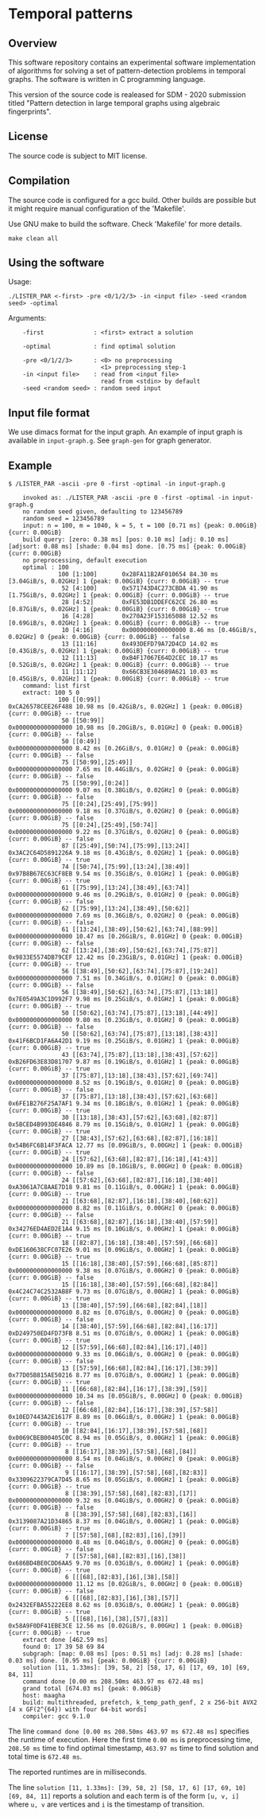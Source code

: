 # Temporal patterns

## Overview
This software repository contains an experimental software implementation of algorithms for solving a set of pattern-detection problems in temporal graphs. The software is written in C programming language.

This version of the source code is realeased for SDM - 2020 submission titled "Pattern detection in large temporal graphs using algebraic fingerprints".

## License
The source code is subject to MIT license.

## Compilation
The source code is configured for a gcc build. Other builds are possible but it might require manual configuration of the 'Makefile'.

Use GNU make to build the software. Check 'Makefile' for more details.

`make clean all`

## Using the software
Usage: 

`./LISTER_PAR <-first> -pre <0/1/2/3> -in <input file> -seed <random seed> -optimal`

Arguments:

        -first       		: <first> extract a solution

		-optimal 			: find optimal solution
                             
        -pre <0/1/2/3>      : <0> no preprocessing
                              <1> preprocessing step-1
        -in <input file>    : read from <input file>
                              read from <stdin> by default
        -seed <random seed> : random seed input

## Input file format
We use dimacs format for the input graph. An example of input graph is available in `input-graph.g`. See `graph-gen` for graph generator. 

## Example

`$ /LISTER_PAR -ascii -pre 0 -first -optimal -in input-graph.g`  

        invoked as: ./LISTER_PAR -ascii -pre 0 -first -optimal -in input-graph.g
        no random seed given, defaulting to 123456789
        random seed = 123456789
        input: n = 100, m = 1040, k = 5, t = 100 [0.71 ms] {peak: 0.00GiB} {curr: 0.00GiB}
        build query: [zero: 0.38 ms] [pos: 0.10 ms] [adj: 0.10 ms] [adjsort: 0.08 ms] [shade: 0.04 ms] done. [0.75 ms] {peak: 0.00GiB} {curr: 0.00GiB}
        no preprocessing, default execution
        optimal : 100
                  100 [1:100]		0x28FA11B2AF010654 84.30 ms [3.04GiB/s, 0.02GHz] 1 {peak: 0.00GiB} {curr: 0.00GiB} -- true
                   52 [4:100]		0x571743D4C273CBDA 41.90 ms [1.75GiB/s, 0.02GHz] 1 {peak: 0.00GiB} {curr: 0.00GiB} -- true
                   28 [4:52]		0xFE53DB1DDEFC62CE 26.80 ms [0.87GiB/s, 0.02GHz] 1 {peak: 0.00GiB} {curr: 0.00GiB} -- true
                   16 [4:28]		0x270A23F153165088 12.52 ms [0.69GiB/s, 0.02GHz] 1 {peak: 0.00GiB} {curr: 0.00GiB} -- true
                   10 [4:16]		0x0000000000000000 8.46 ms [0.46GiB/s, 0.02GHz] 0 {peak: 0.00GiB} {curr: 0.00GiB} -- false
                   13 [11:16]		0x493DEFD79A72D4CD 14.02 ms [0.43GiB/s, 0.02GHz] 1 {peak: 0.00GiB} {curr: 0.00GiB} -- true
                   12 [11:13]		0xB4F17067E64D2CEC 10.17 ms [0.52GiB/s, 0.02GHz] 1 {peak: 0.00GiB} {curr: 0.00GiB} -- true
                   11 [11:12]		0x66CB3E304689A621 10.03 ms [0.45GiB/s, 0.02GHz] 1 {peak: 0.00GiB} {curr: 0.00GiB} -- true
        command: list first
        extract: 100 5 0
                  100 [[0:99]]                                                                                                  0xCA26578CEE26F488 10.98 ms [0.42GiB/s, 0.02GHz] 1 {peak: 0.00GiB} {curr: 0.00GiB} -- true
                   50 [[50:99]]                                                                                                 0x0000000000000000 10.98 ms [0.20GiB/s, 0.01GHz] 0 {peak: 0.00GiB} {curr: 0.00GiB} -- false
                   50 [[0:49]]                                                                                                  0x0000000000000000 8.42 ms [0.26GiB/s, 0.01GHz] 0 {peak: 0.00GiB} {curr: 0.00GiB} -- false
                   75 [[50:99],[25:49]]                                                                                         0x0000000000000000 7.65 ms [0.44GiB/s, 0.02GHz] 0 {peak: 0.00GiB} {curr: 0.00GiB} -- false
                   75 [[50:99],[0:24]]                                                                                          0x0000000000000000 9.07 ms [0.38GiB/s, 0.02GHz] 0 {peak: 0.00GiB} {curr: 0.00GiB} -- false
                   75 [[0:24],[25:49],[75:99]]                                                                                  0x0000000000000000 9.18 ms [0.37GiB/s, 0.02GHz] 0 {peak: 0.00GiB} {curr: 0.00GiB} -- false
                   75 [[0:24],[25:49],[50:74]]                                                                                  0x0000000000000000 9.22 ms [0.37GiB/s, 0.02GHz] 0 {peak: 0.00GiB} {curr: 0.00GiB} -- false
                   87 [[25:49],[50:74],[75:99],[13:24]]                                                                         0x3AC2C64D5891226A 9.18 ms [0.43GiB/s, 0.02GHz] 1 {peak: 0.00GiB} {curr: 0.00GiB} -- true
                   74 [[50:74],[75:99],[13:24],[38:49]]                                                                         0x97B8B67EC63CF8EB 9.54 ms [0.35GiB/s, 0.01GHz] 1 {peak: 0.00GiB} {curr: 0.00GiB} -- true
                   61 [[75:99],[13:24],[38:49],[63:74]]                                                                         0x0000000000000000 9.46 ms [0.29GiB/s, 0.01GHz] 0 {peak: 0.00GiB} {curr: 0.00GiB} -- false
                   62 [[75:99],[13:24],[38:49],[50:62]]                                                                         0x0000000000000000 7.69 ms [0.36GiB/s, 0.02GHz] 0 {peak: 0.00GiB} {curr: 0.00GiB} -- false
                   61 [[13:24],[38:49],[50:62],[63:74],[88:99]]                                                                 0x0000000000000000 10.47 ms [0.26GiB/s, 0.01GHz] 0 {peak: 0.00GiB} {curr: 0.00GiB} -- false
                   62 [[13:24],[38:49],[50:62],[63:74],[75:87]]                                                                 0x9833E5574DB79CEF 12.42 ms [0.23GiB/s, 0.01GHz] 1 {peak: 0.00GiB} {curr: 0.00GiB} -- true
                   56 [[38:49],[50:62],[63:74],[75:87],[19:24]]                                                                 0x0000000000000000 7.51 ms [0.34GiB/s, 0.01GHz] 0 {peak: 0.00GiB} {curr: 0.00GiB} -- false
                   56 [[38:49],[50:62],[63:74],[75:87],[13:18]]                                                                 0x7E0549A3C1D992F7 9.98 ms [0.25GiB/s, 0.01GHz] 1 {peak: 0.00GiB} {curr: 0.00GiB} -- true
                   50 [[50:62],[63:74],[75:87],[13:18],[44:49]]                                                                 0x0000000000000000 9.80 ms [0.23GiB/s, 0.01GHz] 0 {peak: 0.00GiB} {curr: 0.00GiB} -- false
                   50 [[50:62],[63:74],[75:87],[13:18],[38:43]]                                                                 0x41F6BCD1FA6A42D1 9.19 ms [0.25GiB/s, 0.01GHz] 1 {peak: 0.00GiB} {curr: 0.00GiB} -- true
                   43 [[63:74],[75:87],[13:18],[38:43],[57:62]]                                                                 0xB26FD63E83D81707 9.87 ms [0.19GiB/s, 0.01GHz] 1 {peak: 0.00GiB} {curr: 0.00GiB} -- true
                   37 [[75:87],[13:18],[38:43],[57:62],[69:74]]                                                                 0x0000000000000000 8.52 ms [0.19GiB/s, 0.01GHz] 0 {peak: 0.00GiB} {curr: 0.00GiB} -- false
                   37 [[75:87],[13:18],[38:43],[57:62],[63:68]]                                                                 0x6FE1B276F25A7AF1 9.34 ms [0.18GiB/s, 0.01GHz] 1 {peak: 0.00GiB} {curr: 0.00GiB} -- true
                   30 [[13:18],[38:43],[57:62],[63:68],[82:87]]                                                                 0x5BCED4B993DE4846 8.79 ms [0.15GiB/s, 0.01GHz] 1 {peak: 0.00GiB} {curr: 0.00GiB} -- true
                   27 [[38:43],[57:62],[63:68],[82:87],[16:18]]                                                                 0x54B6FC6B14F3FACA 12.77 ms [0.09GiB/s, 0.00GHz] 1 {peak: 0.00GiB} {curr: 0.00GiB} -- true
                   24 [[57:62],[63:68],[82:87],[16:18],[41:43]]                                                                 0x0000000000000000 10.89 ms [0.10GiB/s, 0.00GHz] 0 {peak: 0.00GiB} {curr: 0.00GiB} -- false
                   24 [[57:62],[63:68],[82:87],[16:18],[38:40]]                                                                 0xA3061A7C8AAE7D18 9.81 ms [0.11GiB/s, 0.00GHz] 1 {peak: 0.00GiB} {curr: 0.00GiB} -- true
                   21 [[63:68],[82:87],[16:18],[38:40],[60:62]]                                                                 0x0000000000000000 8.82 ms [0.11GiB/s, 0.00GHz] 0 {peak: 0.00GiB} {curr: 0.00GiB} -- false
                   21 [[63:68],[82:87],[16:18],[38:40],[57:59]]                                                                 0x34276ED4AED2E1A4 9.15 ms [0.10GiB/s, 0.00GHz] 1 {peak: 0.00GiB} {curr: 0.00GiB} -- true
                   18 [[82:87],[16:18],[38:40],[57:59],[66:68]]                                                                 0xDE160638CFC07E26 9.01 ms [0.09GiB/s, 0.00GHz] 1 {peak: 0.00GiB} {curr: 0.00GiB} -- true
                   15 [[16:18],[38:40],[57:59],[66:68],[85:87]]                                                                 0x0000000000000000 9.38 ms [0.07GiB/s, 0.00GHz] 0 {peak: 0.00GiB} {curr: 0.00GiB} -- false
                   15 [[16:18],[38:40],[57:59],[66:68],[82:84]]                                                                 0x4C24C74C2532AB8F 9.73 ms [0.07GiB/s, 0.00GHz] 1 {peak: 0.00GiB} {curr: 0.00GiB} -- true
                   13 [[38:40],[57:59],[66:68],[82:84],[18]]                                                                    0x0000000000000000 8.82 ms [0.07GiB/s, 0.00GHz] 0 {peak: 0.00GiB} {curr: 0.00GiB} -- false
                   14 [[38:40],[57:59],[66:68],[82:84],[16:17]]                                                                 0xD249750ED4FD73FB 8.51 ms [0.07GiB/s, 0.00GHz] 1 {peak: 0.00GiB} {curr: 0.00GiB} -- true
                   12 [[57:59],[66:68],[82:84],[16:17],[40]]                                                                    0x0000000000000000 9.33 ms [0.06GiB/s, 0.00GHz] 0 {peak: 0.00GiB} {curr: 0.00GiB} -- false
                   13 [[57:59],[66:68],[82:84],[16:17],[38:39]]                                                                 0x77D05B815AE50216 8.77 ms [0.07GiB/s, 0.00GHz] 1 {peak: 0.00GiB} {curr: 0.00GiB} -- true
                   11 [[66:68],[82:84],[16:17],[38:39],[59]]                                                                    0x0000000000000000 10.34 ms [0.05GiB/s, 0.00GHz] 0 {peak: 0.00GiB} {curr: 0.00GiB} -- false
                   12 [[66:68],[82:84],[16:17],[38:39],[57:58]]                                                                 0x10ED7443A2E1617F 8.89 ms [0.06GiB/s, 0.00GHz] 1 {peak: 0.00GiB} {curr: 0.00GiB} -- true
                   10 [[82:84],[16:17],[38:39],[57:58],[68]]                                                                    0x0069CBEB00405C0C 8.94 ms [0.05GiB/s, 0.00GHz] 1 {peak: 0.00GiB} {curr: 0.00GiB} -- true
                    8 [[16:17],[38:39],[57:58],[68],[84]]                                                                       0x0000000000000000 8.54 ms [0.04GiB/s, 0.00GHz] 0 {peak: 0.00GiB} {curr: 0.00GiB} -- false
                    9 [[16:17],[38:39],[57:58],[68],[82:83]]                                                                    0x3309622379CA7D45 8.65 ms [0.05GiB/s, 0.00GHz] 1 {peak: 0.00GiB} {curr: 0.00GiB} -- true
                    8 [[38:39],[57:58],[68],[82:83],[17]]                                                                       0x0000000000000000 9.32 ms [0.04GiB/s, 0.00GHz] 0 {peak: 0.00GiB} {curr: 0.00GiB} -- false
                    8 [[38:39],[57:58],[68],[82:83],[16]]                                                                       0x3139087A21D34865 8.37 ms [0.04GiB/s, 0.00GHz] 1 {peak: 0.00GiB} {curr: 0.00GiB} -- true
                    7 [[57:58],[68],[82:83],[16],[39]]                                                                          0x0000000000000000 8.48 ms [0.04GiB/s, 0.00GHz] 0 {peak: 0.00GiB} {curr: 0.00GiB} -- false
                    7 [[57:58],[68],[82:83],[16],[38]]                                                                          0x686BD4BE0CDD6AA5 9.70 ms [0.03GiB/s, 0.00GHz] 1 {peak: 0.00GiB} {curr: 0.00GiB} -- true
                    6 [[[68],[82:83],[16],[38],[58]]                                                                            0x0000000000000000 11.12 ms [0.02GiB/s, 0.00GHz] 0 {peak: 0.00GiB} {curr: 0.00GiB} -- false
                    6 [[[68],[82:83],[16],[38],[57]]                                                                            0x2432EFBA55222EE8 8.62 ms [0.03GiB/s, 0.00GHz] 1 {peak: 0.00GiB} {curr: 0.00GiB} -- true
                    5 [[[68],[16],[38],[57],[83]]                                                                               0x58A9F0DF41EBE3CE 12.56 ms [0.02GiB/s, 0.00GHz] 1 {peak: 0.00GiB} {curr: 0.00GiB} -- true
        extract done [462.59 ms]
        found 0: 17 39 58 69 84
        subgraph: [map: 0.08 ms] [pos: 0.51 ms] [adj: 0.28 ms] [shade: 0.03 ms] done. [0.95 ms] {peak: 0.00GiB} {curr: 0.00GiB}
        solution [11, 1.33ms]: [39, 58, 2] [58, 17, 6] [17, 69, 10] [69, 84, 11]
        command done [0.00 ms 208.50ms 463.97 ms 672.48 ms]
        grand total [674.03 ms] {peak: 0.00GiB}
        host: maagha
        build: multithreaded, prefetch, k_temp_path_genf, 2 x 256-bit AVX2 [4 x GF(2^{64}) with four 64-bit words]
        compiler: gcc 9.1.0

The line `command done [0.00 ms 208.50ms 463.97 ms 672.48 ms]` specifies the runtime of execution. Here the first time `0.00 ms` is preprocessing time, `208.50 ms` time to find optimal timestamp, `463.97 ms` time to find solution and total time is `672.48 ms`.  

The reported runtimes are in milliseconds.

The line `solution [11, 1.33ms]: [39, 58, 2] [58, 17, 6] [17, 69, 10] [69, 84, 11]` reports a solution and each term is of the form `[u, v, i]` where `u, v` are vertices and `i` is the timestamp of transition.
